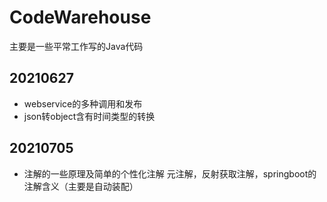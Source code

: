 # CodeWarehouse
主要是一些平常工作写的Java代码

## 20210627
-  webservice的多种调用和发布
- json转object含有时间类型的转换

## 20210705
- 注解的一些原理及简单的个性化注解
元注解，反射获取注解，springboot的注解含义（主要是自动装配）
